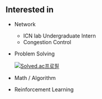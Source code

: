 ## Interested in
- Network  
  - ICN lab Undergraduate Intern
  - Congestion Control
- Problem Solving  
     
   [![Solved.ac프로필](http://mazassumnida.wtf/api/v2/generate_badge?boj=lifedev)](https://solved.ac/lifedev)
     
- Math / Algorithm

- Reinforcement Learning
